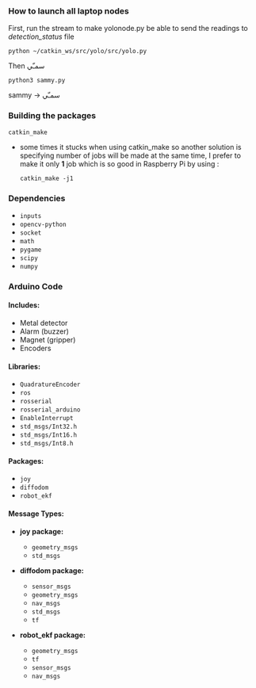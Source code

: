 ### How to launch all laptop nodes
  First, run the stream to make yolonode.py be able to send the readings to *detection_status* file
  ``` 
  python ~/catkin_ws/src/yolo/src/yolo.py
  ```
  Then سمـّي
  ```
  python3 sammy.py
  ```
sammy → سمـّي
### Building the packages
  ```
  catkin_make
  ```
  - some times it stucks when using catkin_make so another solution is specifying number of jobs will be made at the same time, I prefer to make it only **1** job which is so good in Raspberry Pi by using :
    ```
    catkin_make -j1
    ```
### Dependencies
- `inputs`
- `opencv-python`
- `socket`
- `math`
- `pygame`
- `scipy`
- `numpy`
### Arduino Code

#### Includes:
- Metal detector
- Alarm (buzzer)
- Magnet (gripper)
- Encoders

#### Libraries:
- `QuadratureEncoder`
- `ros`
- `rosserial`
- `rosserial_arduino`
- `EnableInterrupt`
- `std_msgs/Int32.h`
- `std_msgs/Int16.h`
- `std_msgs/Int8.h`

#### Packages:
- `joy`
- `diffodom`
- `robot_ekf`

#### Message Types:

  - **joy package:**
    - `geometry_msgs`
    - `std_msgs`

  - **diffodom package:**
    - `sensor_msgs`
    - `geometry_msgs`
    - `nav_msgs`
    - `std_msgs`
    - `tf`

  - **robot_ekf package:**
    - `geometry_msgs`
    - `tf`
    - `sensor_msgs`
    - `nav_msgs`
